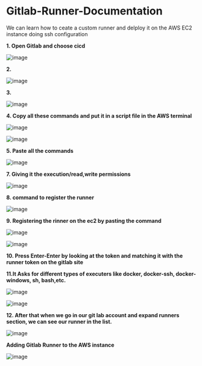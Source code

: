 # Gitlab-Runner-Documentation
We can learn how to ceate a custom runner and delploy it on the AWS EC2 instance doing ssh configuration

**1. Open Gitlab and choose cicd**

![image](https://github.com/kushalShuklaaa/Gitlab-Runner-Documentation/assets/96085546/22f47d61-a646-4e12-a881-ed6d1aaf0944)

**2.**



![image](https://github.com/kushalShuklaaa/Gitlab-Runner-Documentation/assets/96085546/b71815cf-57e1-4afe-9340-6b16afb554bf)



**3.**



![image](https://github.com/kushalShuklaaa/Gitlab-Runner-Documentation/assets/96085546/df30a659-112f-4739-8ff5-48eef44d59bd)



**4. Copy all these commands and put it in a script file in the AWS terminal**



![image](https://github.com/kushalShuklaaa/Gitlab-Runner-Documentation/assets/96085546/81aabd43-6ba4-4db7-b03f-4c7dfcad6df2)


![image](https://github.com/kushalShuklaaa/Gitlab-Runner-Documentation/assets/96085546/d0da3662-273e-43d3-bdd2-6bc3fc6a04cd)



**5. Paste all the commands**



![image](https://github.com/kushalShuklaaa/Gitlab-Runner-Documentation/assets/96085546/aa3ad4dc-3bf9-435d-ab22-aa0819201a84)



**7. Giving it the execution/read,write permissions**



![image](https://github.com/kushalShuklaaa/Gitlab-Runner-Documentation/assets/96085546/d30bb2bc-a7a9-4f64-aa32-a975827f12db)



**8. command to register the runner**



![image](https://github.com/kushalShuklaaa/Gitlab-Runner-Documentation/assets/96085546/d6cca3a7-ad0d-465f-ae0c-3611dfa7c7f5**)



**9. Registering the rinner on the ec2 by pasting the command**



![image](https://github.com/kushalShuklaaa/Gitlab-Runner-Documentation/assets/96085546/3c294c5a-f76b-4599-a07f-1f9224ceaba4)



![image](https://github.com/kushalShuklaaa/Gitlab-Runner-Documentation/assets/96085546/27a3d85b-80f3-46e4-8ab8-b0e14856c0ef)



**10. Press Enter-Enter by looking at the token and matching it with the runner token on the gitlab site**


**11.It Asks for different types of executers like docker, docker-ssh, docker-windows, sh, bash,etc.**

![image](https://github.com/kushalShuklaaa/Gitlab-Runner-Documentation/assets/96085546/2b2c6aa5-7f84-4e9a-be8f-61a55e77539d)



![image](https://github.com/kushalShuklaaa/Gitlab-Runner-Documentation/assets/96085546/a5f6bf99-0edd-4ff4-a1c6-db4ebfb11345)


**12. After that when we go in our git lab account and expand runners section, we can see our runner in the list.**



![image](https://github.com/kushalShuklaaa/Gitlab-Runner-Documentation/assets/96085546/8ac5cbe9-ad4d-4860-8918-37e2f06dfd4c)


**Adding Gitlab Runner to the AWS instance**


![image](https://github.com/kushalShuklaaa/Gitlab-Runner-Documentation/assets/96085546/b36db832-a9cc-443d-a71b-3aab39f7f6bc)





